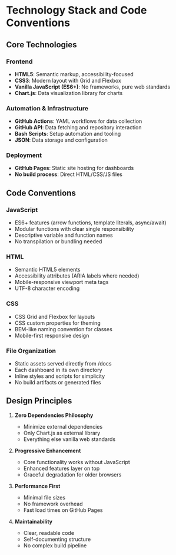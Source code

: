 # Technology Stack and Code Conventions

## Core Technologies

### Frontend
- **HTML5**: Semantic markup, accessibility-focused
- **CSS3**: Modern layout with Grid and Flexbox
- **Vanilla JavaScript (ES6+)**: No frameworks, pure web standards
- **Chart.js**: Data visualization library for charts

### Automation & Infrastructure
- **GitHub Actions**: YAML workflows for data collection
- **GitHub API**: Data fetching and repository interaction
- **Bash Scripts**: Setup automation and tooling
- **JSON**: Data storage and configuration

### Deployment
- **GitHub Pages**: Static site hosting for dashboards
- **No build process**: Direct HTML/CSS/JS files

## Code Conventions

### JavaScript
- ES6+ features (arrow functions, template literals, async/await)
- Modular functions with clear single responsibility
- Descriptive variable and function names
- No transpilation or bundling needed

### HTML
- Semantic HTML5 elements
- Accessibility attributes (ARIA labels where needed)
- Mobile-responsive viewport meta tags
- UTF-8 character encoding

### CSS
- CSS Grid and Flexbox for layouts
- CSS custom properties for theming
- BEM-like naming convention for classes
- Mobile-first responsive design

### File Organization
- Static assets served directly from /docs
- Each dashboard in its own directory
- Inline styles and scripts for simplicity
- No build artifacts or generated files

## Design Principles

1. **Zero Dependencies Philosophy**
   - Minimize external dependencies
   - Only Chart.js as external library
   - Everything else vanilla web standards

2. **Progressive Enhancement**
   - Core functionality works without JavaScript
   - Enhanced features layer on top
   - Graceful degradation for older browsers

3. **Performance First**
   - Minimal file sizes
   - No framework overhead
   - Fast load times on GitHub Pages

4. **Maintainability**
   - Clear, readable code
   - Self-documenting structure
   - No complex build pipeline